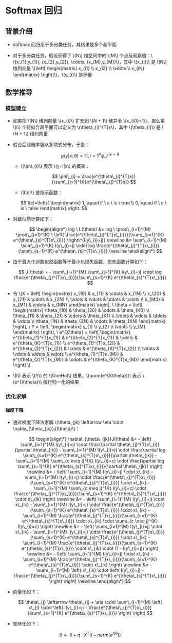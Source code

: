 <script type="text/javascript" src="http://cdn.mathjax.org/mathjax/latest/MathJax.js?config=default"></script>

# Softmax 回归

## 背景介绍

- softmax 回归用于多分类任务，其结果是多个超平面

- 对于多分类任务，假设获得了 \\(N\\) 维空间中的 \\(M\\) 个点及观察值：\\((x\_{1},y\_{1}), (x\_{2},y\_{2}), \cdots, (x\_{M},y\_{M})\\)，其中 \\(x\_{i}\\) 是 \\(N\\) 维列向量 \\(\\left\[ \begin{matrix} x\_{i1} \\\\ x\_{i2} \\\\ \vdots \\\\ x\_{iN} \end{matrix} \\right\]\\)，\\(y\_{i}\\) 是标量

## 数学推导

### 模型建立

- 如果把 \\(N\\) 维列向量 \\(x\_{i}\\) 扩充到 \\(N + 1\\) 维并令 \\(x\_{i0}=1\\)，那么第 \\(i\\) 个待拟合超平面可以定义为 \\(\theta\_{i}^{T}x\\)，其中 \\(\theta\_{i}\\) 是 \\(N + 1\\) 维列向量

- 假设后验概率服从多项式分布，于是：

	$$ p(y|x;\theta) = \prod\_{i=1}^{K} \phi\_{i}^{I(y=i)} $$
	
	- \\(\phi\_{i}\\) 表示 \\(y=i|x\\) 的概率：
	
		$$ \phi\_{i} = \frac{e^{\theta\_{i}^{T}x}}{\sum\_{j=1}^{K}e^{\theta\_{j}^{T}x}} $$

	- \\(I(c)\\) 是指示函数：
	
		$$ I(c)=\\left\\{ \begin{matrix} 1, \quad if \ c \ is \ true \\\\ 0, \quad if \ c \ is \ false \end{matrix} \\right. $$

- 对数似然计算如下：

	$$
	\begin{align\*}
	log \ L(\theta) &= log \ \prod\_{i=1}^{M} \prod\_{j=1}^{K} \ \left( \frac{e^{\theta\_{j}^{T}x\_{i}}}{\sum\_{s=1}^{K} e^{\theta\_{s}^{T}x\_{i}}} \right)^{I(y\_{i}=j)} \newline
	&= \sum\_{i=1}^{M} \sum\_{j=1}^{K} I(y\_{i}=j) \cdot log \frac{e^{\theta\_{j}^{T}x\_{i}}}{\sum\_{s=1}^{K} e^{\theta\_{s}^{T}x\_{i}}} \newline
	\end{align\*}
	$$

- 由于最大化对数似然函数等于最小化损失函数，损失函数计算如下：

	$$ J(\theta) = - \sum\_{i=1}^{M} \sum\_{j=1}^{K} I(y\_{i}=j) \cdot log \frac{e^{\theta\_{j}^{T}x\_{i}}}{\sum\_{s=1}^{K} e^{\theta\_{s}^{T}x\_{i}}} $$

- 令 \\(X = \\left\[ \begin{matrix} x\_{10} & x\_{11} & \cdots & x\_{1N} \\\\ x\_{20} & x\_{21} & \cdots & x\_{2N} \\\\ \vdots & \vdots & \ddots & \vdots \\\\ x\_{M0} & x\_{M1} & \cdots & x\_{MN} \end{matrix} \\right\], \ \theta = \\left\[ \begin{matrix} \theta\_{10} & \theta\_{20} & \cdots & \theta\_{K0} \\\\ \theta\_{11} & \theta\_{21} & \cdots & \theta\_{K1} \\\\ \vdots & \vdots & \ddots & \vdots \\\\ \theta\_{1N} & \theta\_{2N} & \cdots & \theta\_{KN} \end{matrix} \\right\], \ Y = \\left\[ \begin{matrix} y\_{1} \\\\ y\_{2} \\\\ \vdots \\\\ y\_{M} \end{matrix} \\right\], \ e^{X\theta} = \\left\[ \begin{matrix} e^{\theta\_{1}^{T}x\_{1}} & e^{\theta\_{2}^{T}x\_{1}} & \cdots & e^{\theta\_{K}^{T}x\_{1}} \\\\ e^{\theta\_{1}^{T}x\_{2}} & e^{\theta\_{2}^{T}x\_{2}} & \cdots & e^{\theta\_{K}^{T}x\_{2}} \\\\ \vdots & \vdots & \ddots & \vdots \\\\ e^{\theta\_{1}^{T}x\_{M}} & e^{\theta\_{2}^{T}x\_{M}} & \cdots & e^{\theta\_{K}^{T}x\_{M}} \end{matrix} \\right\] \\)

- \\(I\\) 表示 \\(Y\\) 的 \\(OneHot\\) 结果，\\(norm(e^{X\theta})\\) 表示 \\(e^{X\theta}\\) 按行归一化的结果

### 优化求解

#### 梯度下降

- 通过梯度下降法求解 \\(\theta\_{jk} \leftarrow \eta \cdot \nabla\_{\theta\_{jk}}J(\theta)\\)：

	$$
	\begin{align\*}
	\nabla\_{\theta\_{jk}}J(\theta) &= - \left( \sum\_{i=1}^{M} I(y\_{i}=j) \cdot \frac{\partial \theta\_{j}^{T}x\_{i}}{\partial \theta\_{jk}} - \sum\_{i=1}^{M} I(y\_{i}=j) \cdot \frac{\partial log \sum\_{s=1}^{K} e^{\theta\_{s}^{T}x\_{i}}}{\partial \theta\_{jk}} - \sum\_{i=1}^{M} \sum\_{c \neq j}^{K} I(y\_{i}=c) \cdot \frac{\partial log \sum\_{s=1}^{K} e^{\theta\_{s}^{T}x\_{i}}}{\partial \theta\_{jk}} \right) \newline
	&= - \left( \sum\_{i=1}^{M} I(y\_{i}=j) \cdot x\_{ik} - \sum\_{i=1}^{M} I(y\_{i}=j) \cdot \frac{e^{\theta\_{j}^{T}x\_{i}}}{\sum\_{s=1}^{K} e^{\theta\_{s}^{T}x\_{i}}} \cdot x\_{ik} - \sum\_{i=1}^{M} \sum\_{c \neq j}^{K} I(y\_{i}=c) \cdot \frac{e^{\theta\_{j}^{T}x\_{i}}}{\sum\_{s=1}^{K} e^{\theta\_{s}^{T}x\_{i}}} \cdot x\_{ik} \right) \newline
	&= - \left( \sum\_{i=1}^{M} I(y\_{i}=j) \cdot x\_{ik} - \sum\_{i=1}^{M} I(y\_{i}=j) \cdot \frac{e^{\theta\_{j}^{T}x\_{i}}}{\sum\_{s=1}^{K} e^{\theta\_{s}^{T}x\_{i}}} \cdot x\_{ik} - \sum\_{i=1}^{M} \frac{e^{\theta\_{j}^{T}x\_{i}}}{\sum\_{s=1}^{K} e^{\theta\_{s}^{T}x\_{i}}} \cdot x\_{ik} \cdot \sum\_{c \neq j}^{K} I(y\_{i}=c) \right) \newline
	&= - \left( \sum\_{i=1}^{M} I(y\_{i}=j) \cdot x\_{ik} - \sum\_{i=1}^{M} I(y\_{i}=j) \cdot \frac{e^{\theta\_{j}^{T}x\_{i}}}{\sum\_{s=1}^{K} e^{\theta\_{s}^{T}x\_{i}}} \cdot x\_{ik} - \sum\_{i=1}^{M} \frac{e^{\theta\_{j}^{T}x\_{i}}}{\sum\_{s=1}^{K} e^{\theta\_{s}^{T}x\_{i}}} \cdot x\_{ik} \cdot (1 - I(y\_{i}=j)) \right) \newline
	&= - \left( \sum\_{i=1}^{M} I(y\_{i}=j) \cdot x\_{ik} - \sum\_{i=1}^{M} \frac{e^{\theta\_{j}^{T}x\_{i}}}{\sum\_{s=1}^{K} e^{\theta\_{s}^{T}x\_{i}}} \cdot x\_{ik} \right) \newline
	&= - \sum\_{i=1}^{M} \left( x\_{ik} \cdot \left( I(y\_{i}=j) - \frac{e^{\theta\_{j}^{T}x\_{i}}}{\sum\_{s=1}^{K} e^{\theta\_{s}^{T}x\_{i}}} \right) \right) \newline
	\end{align\*}
	$$

- 向量化如下：

	$$ \theta\_{j} \leftarrow \theta\_{j} + \eta \cdot \sum\_{i=1}^{M} \left( x\_{i} \cdot \left( I(y\_{i}=j) - \frac{e^{\theta\_{j}^{T}x\_{i}}}{\sum\_{s=1}^{K} e^{\theta\_{s}^{T}x\_{i}}} \right) \right) $$

- 矩阵化如下：

	$$ \theta \leftarrow \theta + \eta \cdot X^{T} \left( I - norm(e^{X\theta}) \right) $$